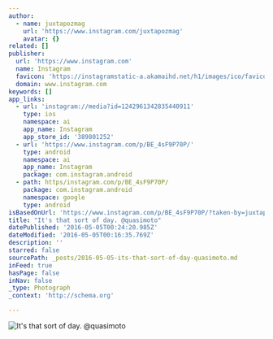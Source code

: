 ```yaml
---
author:
  - name: juxtapozmag
    url: 'https://www.instagram.com/juxtapozmag'
    avatar: {}
related: []
publisher:
  url: 'https://www.instagram.com'
  name: Instagram
  favicon: 'https://instagramstatic-a.akamaihd.net/h1/images/ico/favicon.ico/7cdab0872b15.ico'
  domain: www.instagram.com
keywords: []
app_links:
  - url: 'instagram://media?id=1242961342835440911'
    type: ios
    namespace: ai
    app_name: Instagram
    app_store_id: '389801252'
  - url: 'https://www.instagram.com/p/BE_4sF9P70P/'
    type: android
    namespace: ai
    app_name: Instagram
    package: com.instagram.android
  - path: https/instagram.com/p/BE_4sF9P70P/
    package: com.instagram.android
    namespace: google
    type: android
isBasedOnUrl: 'https://www.instagram.com/p/BE_4sF9P70P/?taken-by=juxtapozmag'
title: "It's that sort of day. @quasimoto"
datePublished: '2016-05-05T00:24:20.985Z'
dateModified: '2016-05-05T00:16:35.769Z'
description: ''
starred: false
sourcePath: _posts/2016-05-05-its-that-sort-of-day-quasimoto.md
inFeed: true
hasPage: false
inNav: false
_type: Photograph
_context: 'http://schema.org'

---
```

![It's that sort of day. @quasimoto](https://scontent.cdninstagram.com/t51.2885-15/sh0.08/e35/p640x640/13129990_1747512048868925_710187641_n.jpg?ig_cache_key=MTI0Mjk2MTM0MjgzNTQ0MDkxMQ%3D%3D.2)